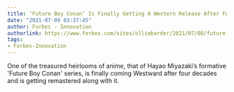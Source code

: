 ```yaml
---
title: ‘Future Boy Conan’ Is Finally Getting A Western Release After Four Decades
date: "2021-07-09 03:37:45"
author: Forbes - Innovation
authorlink: https://www.forbes.com/sites/olliebarder/2021/07/08/future-boy-conan-is-finally-getting-a-western-release-after-four-decades/
tags:
- Forbes-Innovation
---
```

One of the treasured heirlooms of anime, that of Hayao Miyazaki’s formative 'Future Boy Conan' series, is finally coming Westward after four decades and is getting remastered along with it.